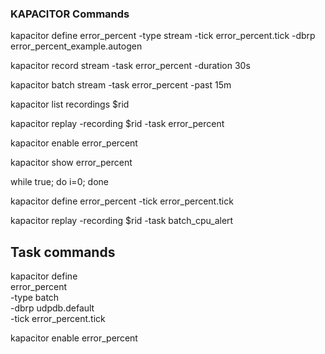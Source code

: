 ### KAPACITOR Commands

kapacitor define error_percent -type stream -tick error_percent.tick -dbrp error_percent_example.autogen


kapacitor record stream -task error_percent -duration 30s

kapacitor batch stream -task error_percent -past 15m

kapacitor list recordings $rid

kapacitor replay -recording $rid -task error_percent

kapacitor enable error_percent

kapacitor show error_percent


while true; do i=0; done


kapacitor define error_percent -tick error_percent.tick

kapacitor replay -recording $rid -task batch_cpu_alert

## Task commands
kapacitor define \
    error_percent \
    -type batch \
    -dbrp udpdb.default \
    -tick error_percent.tick

kapacitor enable error_percent
